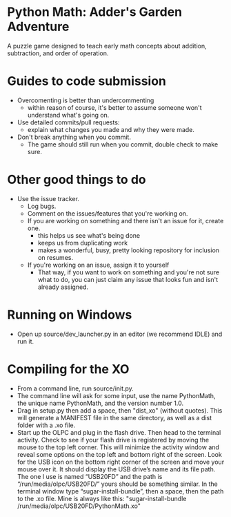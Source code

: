 Python Math: Adder's Garden Adventure
===========

A puzzle game designed to teach early math concepts about addition, subtraction, and order of operation.

Guides to code submission
===========

- Overcomenting is better than undercommenting
  - within reason of course, it's better to assume someone won't understand what's going on.
- Use detailed commits/pull requests: 
  - explain what changes you made and why they were made.
- Don't break anything when you commit.
  - The game should still run when you commit, double check to make sure.

Other good things to do
=============

- Use the issue tracker.
  - Log bugs.
  - Comment on the issues/features that you're working on.
  - If you are working on something and there isn't an issue for it, create one.
    - this helps us see what's being done
    - keeps us from duplicating work
    - makes a wonderful, busy, pretty looking repository for inclusion on resumes.
  - If you're working on an issue, assign it to yourself
    - That way, if you want to work on something and you're not sure what to do, you can just claim any issue that looks fun and isn't already assigned.

Running on Windows
============

- Open up source/dev_launcher.py in an editor (we recommend IDLE) and run it.

Compiling for the XO
============

- From a command line, run source/init.py.
- The command line will ask for some input, use the name PythonMath, the unique name PythonMath, and the version number 1.0.
- Drag in setup.py then add a space, then "dist_xo" (without quotes).  This will generate a MANIFEST file in the same directory, as well as a dist folder with a .xo file.
- Start up the OLPC and plug in the flash drive. Then head to the terminal activity. Check to see if your flash drive is registered by moving the mouse to the top left corner. This will minimize the activity window and reveal some options on the top left and bottom right of the screen. Look for the USB icon on the bottom right corner of the screen and move your mouse over it. It should display the USB drive’s name and its file path. The one I use is named “USB20FD” and the path is “/run/media/olpc/USB20FD/” yours should be something similar. In the terminal window type “sugar-install-bundle”, then a space, then the path to the .xo file. Mine is always like this: "sugar-install-bundle /run/media/olpc/USB20FD/PythonMath.xo"

